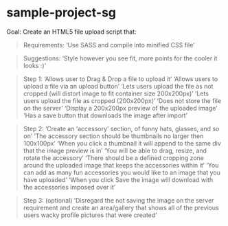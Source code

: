 # sample-project-sg

Goal: Create an HTML5 file upload script that:

>Requirements:
‘Use SASS and compile into minified CSS file’

>Suggestions:
‘Style however you see fit, more points for the cooler it looks :)’

>Step 1:
‘Allows user to Drag & Drop a file to upload it’
‘Allows users to upload a file via an upload button’
‘Lets users upload the file as not cropped (will distort image to fit container size 200x200px)’
‘Lets users upload the file as cropped (200x200px)’
‘Does not store the file on the server’
‘Display a 200x200px preview of the uploaded image’
‘Has a save button that downloads the image after import’

>Step 2:
‘Create an ‘accessory’ section, of funny hats, glasses, and so on’
‘The accessory section should be thumbnails no larger then 100x100px’
‘When you click a thumbnail it will append to the same div that the image preview is in’
‘You will be able to drag, resize, and rotate the accessory’
‘There should be a defined cropping zone around the uploaded image that keeps the accessories within it’
‘You can add as many fun accessories you would like to an image that you have uploaded’
‘When you click Save the image will download with the accessories imposed over it’

>Step 3: (optional)
‘Disregard the not saving the image on the server requirement and create an area/gallery that shows all of the previous users wacky profile pictures that were created’

